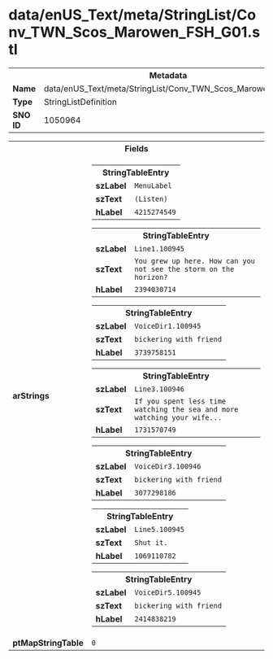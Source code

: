 <h1>data/enUS_Text/meta/StringList/Conv_TWN_Scos_Marowen_FSH_G01.stl</h1><table><tr><th colspan="100%">Metadata</th></tr><tr><td><b>Name</b></td><td>data/enUS_Text/meta/StringList/Conv_TWN_Scos_Marowen_FSH_G01.stl</td></tr><tr><td><b>Type</b></td><td>StringListDefinition</td></tr><tr><td><b>SNO ID</b></td><td>1050964</td></tr></table>

<table><tr><th colspan="100%">Fields</th></tr><tr><td><b>arStrings</b></td><td><table><tr><th colspan="100%">StringTableEntry</th></tr><tr><td><b>szLabel</b></td><td><code>MenuLabel</code></td></tr><tr><td><b>szText</b></td><td><code>(Listen)</code></td></tr><tr><td><b>hLabel</b></td><td><code>4215274549</code></td></tr></table>


<table><tr><th colspan="100%">StringTableEntry</th></tr><tr><td><b>szLabel</b></td><td><code>Line1.100945</code></td></tr><tr><td><b>szText</b></td><td><code>You grew up here. How can you not see the storm on the horizon?</code></td></tr><tr><td><b>hLabel</b></td><td><code>2394030714</code></td></tr></table>


<table><tr><th colspan="100%">StringTableEntry</th></tr><tr><td><b>szLabel</b></td><td><code>VoiceDir1.100945</code></td></tr><tr><td><b>szText</b></td><td><code>bickering with friend</code></td></tr><tr><td><b>hLabel</b></td><td><code>3739758151</code></td></tr></table>


<table><tr><th colspan="100%">StringTableEntry</th></tr><tr><td><b>szLabel</b></td><td><code>Line3.100946</code></td></tr><tr><td><b>szText</b></td><td><code>If you spent less time watching the sea and more watching your wife...</code></td></tr><tr><td><b>hLabel</b></td><td><code>1731570749</code></td></tr></table>


<table><tr><th colspan="100%">StringTableEntry</th></tr><tr><td><b>szLabel</b></td><td><code>VoiceDir3.100946</code></td></tr><tr><td><b>szText</b></td><td><code>bickering with friend</code></td></tr><tr><td><b>hLabel</b></td><td><code>3077298186</code></td></tr></table>


<table><tr><th colspan="100%">StringTableEntry</th></tr><tr><td><b>szLabel</b></td><td><code>Line5.100945</code></td></tr><tr><td><b>szText</b></td><td><code>Shut it.</code></td></tr><tr><td><b>hLabel</b></td><td><code>1069110782</code></td></tr></table>


<table><tr><th colspan="100%">StringTableEntry</th></tr><tr><td><b>szLabel</b></td><td><code>VoiceDir5.100945</code></td></tr><tr><td><b>szText</b></td><td><code>bickering with friend</code></td></tr><tr><td><b>hLabel</b></td><td><code>2414838219</code></td></tr></table>


</td></tr><tr><td><b>ptMapStringTable</b></td><td><code>0</code></td></tr></table>


